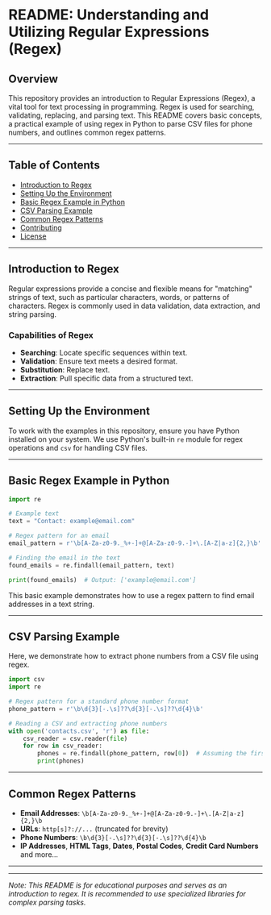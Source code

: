 # README: Understanding and Utilizing Regular Expressions (Regex)

## Overview

This repository provides an introduction to Regular Expressions (Regex), a vital tool for text processing in programming. Regex is used for searching, validating, replacing, and parsing text. This README covers basic concepts, a practical example of using regex in Python to parse CSV files for phone numbers, and outlines common regex patterns.

---

## Table of Contents

- [Introduction to Regex](#introduction-to-regex)
- [Setting Up the Environment](#setting-up-the-environment)
- [Basic Regex Example in Python](#basic-regex-example-in-python)
- [CSV Parsing Example](#csv-parsing-example)
- [Common Regex Patterns](#common-regex-patterns)
- [Contributing](#contributing)
- [License](#license)

---

## Introduction to Regex

Regular expressions provide a concise and flexible means for "matching" strings of text, such as particular characters, words, or patterns of characters. Regex is commonly used in data validation, data extraction, and string parsing.

### Capabilities of Regex
- **Searching**: Locate specific sequences within text.
- **Validation**: Ensure text meets a desired format.
- **Substitution**: Replace text.
- **Extraction**: Pull specific data from a structured text.

---

## Setting Up the Environment

To work with the examples in this repository, ensure you have Python installed on your system. We use Python's built-in `re` module for regex operations and `csv` for handling CSV files.

---

## Basic Regex Example in Python

```python
import re

# Example text
text = "Contact: example@email.com"

# Regex pattern for an email
email_pattern = r'\b[A-Za-z0-9._%+-]+@[A-Za-z0-9.-]+\.[A-Z|a-z]{2,}\b'

# Finding the email in the text
found_emails = re.findall(email_pattern, text)

print(found_emails)  # Output: ['example@email.com']
```

This basic example demonstrates how to use a regex pattern to find email addresses in a text string.

---

## CSV Parsing Example

Here, we demonstrate how to extract phone numbers from a CSV file using regex.

```python
import csv
import re

# Regex pattern for a standard phone number format
phone_pattern = r'\b\d{3}[-.\s]??\d{3}[-.\s]??\d{4}\b'

# Reading a CSV and extracting phone numbers
with open('contacts.csv', 'r') as file:
    csv_reader = csv.reader(file)
    for row in csv_reader:
        phones = re.findall(phone_pattern, row[0])  # Assuming the first column contains phone numbers
        print(phones)
```

---

## Common Regex Patterns

- **Email Addresses**: `\b[A-Za-z0-9._%+-]+@[A-Za-z0-9.-]+\.[A-Z|a-z]{2,}\b`
- **URLs**: `http[s]?://...` (truncated for brevity)
- **Phone Numbers**: `\b\d{3}[-.\s]??\d{3}[-.\s]??\d{4}\b`
- **IP Addresses**, **HTML Tags**, **Dates**, **Postal Codes**, **Credit Card Numbers** and more...

---


---

*Note: This README is for educational purposes and serves as an introduction to regex. It is recommended to use specialized libraries for complex parsing tasks.*
